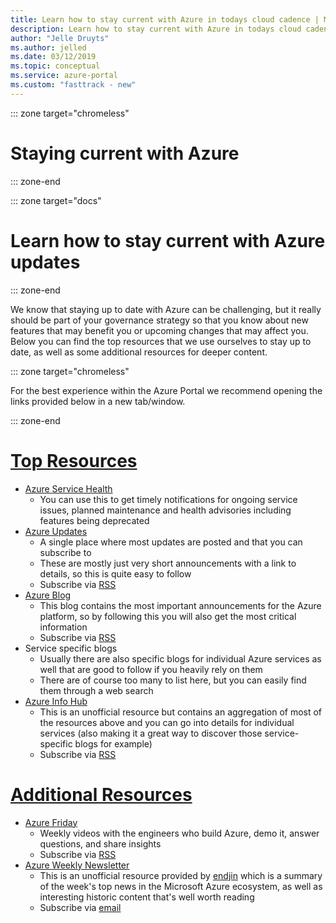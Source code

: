 ```yaml
---
title: Learn how to stay current with Azure in todays cloud cadence | Microsoft docs
description: Learn how to stay current with Azure in todays cloud cadence.
author: "Jelle Druyts"   
ms.author: jelled
ms.date: 03/12/2019
ms.topic: conceptual
ms.service: azure-portal
ms.custom: "fasttrack - new"
---
```


::: zone target="chromeless"

# Staying current with Azure

::: zone-end

::: zone target="docs"

# Learn how to stay current with Azure updates

::: zone-end

We know that staying up to date with Azure can be challenging, but it really should be part of your governance strategy so that you know about new features that may benefit you or upcoming changes that may affect you. Below you can find the top resources that we use ourselves to stay up to date, as well as some additional resources for deeper content.

::: zone target="chromeless"

For the best experience within the Azure Portal we recommend opening the links provided below in a new tab/window.

::: zone-end

# [Top Resources](#tab/TopResources)

* [Azure Service Health](https://docs.microsoft.com/azure/service-health/service-health-overview)
  * You can use this to get timely notifications for ongoing service issues, planned maintenance and health advisories including features being deprecated
* [Azure Updates](https://azure.microsoft.com/updates/)
  * A single place where most updates are posted and that you can subscribe to
  * These are mostly just very short announcements with a link to details, so this is quite easy to follow
  * Subscribe via [RSS](https://azurecomcdn.azureedge.net/en-us/updates/feed/)
* [Azure Blog](https://azure.microsoft.com/blog/)
  * This blog contains the most important announcements for the Azure platform, so by following this you will also get the most critical information
  * Subscribe via [RSS](https://azurecomcdn.azureedge.net/en-us/blog/feed/)
* Service specific blogs
  * Usually there are also specific blogs for individual Azure services as well that are good to follow if you heavily rely on them
  * There are of course too many to list here, but you can easily find them through a web search
* [Azure Info Hub](http://aka.ms/azureinfohub)
  * This is an unofficial resource but contains an aggregation of most of the resources above and you can go into details for individual services (also making it a great way to discover those service-specific blogs for example)
  * Subscribe via [RSS](http://azureinfohub.azurewebsites.net/Feed?serviceTitle=Azure)

# [Additional Resources](#tab/AdditionalResources)

* [Azure Friday](https://channel9.msdn.com/Shows/Azure-Friday)
  * Weekly videos with the engineers who build Azure, demo it, answer questions, and share insights
  * Subscribe via [RSS](https://channel9.msdn.com/Shows/Azure-Friday/feed)
* [Azure Weekly Newsletter](http://azureweekly.info/)
  * This is an unofficial resource provided by [endjin](https://endjin.com/) which is a summary of the week's top news in the Microsoft Azure ecosystem, as well as interesting historic content that's well worth reading
  * Subscribe via [email](http://azureweekly.info/)

